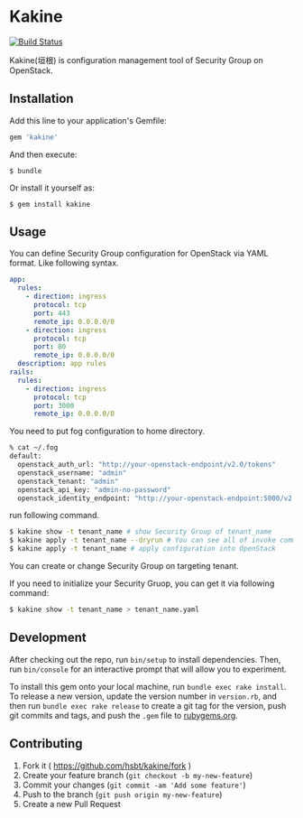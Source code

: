 # Kakine

[![Build Status](https://secure.travis-ci.org/hsbt/kakine.png)](https://travis-ci.org/hsbt/kakine)

Kakine(垣根) is configuration management tool of Security Group on OpenStack.

## Installation

Add this line to your application's Gemfile:

```ruby
gem 'kakine'
```

And then execute:

    $ bundle

Or install it yourself as:

    $ gem install kakine

## Usage

You can define Security Group configuration for OpenStack via YAML format. Like following syntax.

```yaml
app:
  rules:
    - direction: ingress
      protocol: tcp
      port: 443
      remote_ip: 0.0.0.0/0
    - direction: ingress
      protocol: tcp
      port: 80
      remote_ip: 0.0.0.0/0
  description: app rules
rails:
  rules:
    - direction: ingress
      protocol: tcp
      port: 3000
      remote_ip: 0.0.0.0/0
```

You need to put fog configuration to home directory.

```sh
% cat ~/.fog
default:
  openstack_auth_url: "http://your-openstack-endpoint/v2.0/tokens"
  openstack_username: "admin"
  openstack_tenant: "admin"
  openstack_api_key: "admin-no-password"
  openstack_identity_endpoint: "http://your-openstack-endpoint:5000/v2.0"
```

run following command.

```sh
$ kakine show -t tenant_name # show Security Group of tenant_name
$ kakine apply -t tenant_name --dryrun # You can see all of invoke commands(dryrun)
$ kakine apply -t tenant_name # apply configuration into OpenStack
```

You can create or change Security Group on targeting tenant.

If you need to initialize your Security Gruop, you can get it via following command:

```sh
$ kakine show -t tenant_name > tenant_name.yaml
```

## Development

After checking out the repo, run `bin/setup` to install dependencies. Then, run `bin/console` for an interactive prompt that will allow you to experiment.

To install this gem onto your local machine, run `bundle exec rake install`. To release a new version, update the version number in `version.rb`, and then run `bundle exec rake release` to create a git tag for the version, push git commits and tags, and push the `.gem` file to [rubygems.org](https://rubygems.org).

## Contributing

1. Fork it ( https://github.com/hsbt/kakine/fork )
2. Create your feature branch (`git checkout -b my-new-feature`)
3. Commit your changes (`git commit -am 'Add some feature'`)
4. Push to the branch (`git push origin my-new-feature`)
5. Create a new Pull Request
